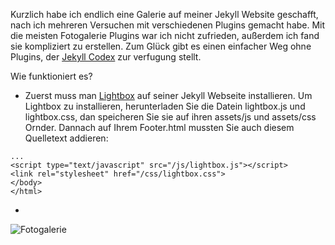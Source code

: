 Kurzlich habe ich endlich eine Galerie auf meiner Jekyll Website geschafft, nach ich mehreren Versuchen mit verschiedenen Plugins gemacht habe. Mit die meisten Fotogalerie Plugins war ich nicht zufrieden, außerdem ich fand sie kompliziert zu erstellen. Zum Glück gibt es einen einfacher Weg ohne Plugins, der [Jekyll Codex](https://jekyllcodex.org/without-plugin/image-gallery/) zur verfugung stellt. 

Wie funktioniert es?
- Zuerst muss man [Lightbox](https://jekyllcodex.org/without-plugin/lightbox/) auf seiner Jekyll Webseite installieren. 
Um Lightbox zu installieren, herunterladen Sie die Datein lightbox.js und lightbox.css, dan speicheren Sie sie auf ihren assets/js und assets/css Ornder. Dannach auf Ihrem Footer.html mussten Sie auch diesem Quelletext addieren:
```
...
<script type="text/javascript" src="/js/lightbox.js"></script>
<link rel="stylesheet" href="/css/lightbox.css">
</body>
</html>

``` 

- 

![Fotogalerie](https://user-images.githubusercontent.com/72214216/94930132-46a22800-04c6-11eb-95c9-6c86aba54588.PNG)

